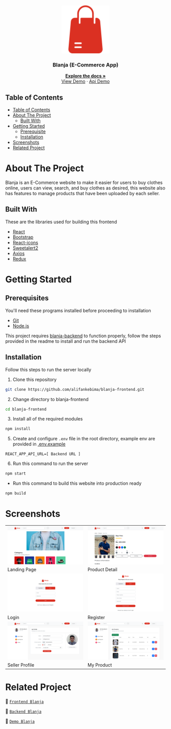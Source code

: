 <br />
<p align="center">
  <div align="center">
    <img height="150" src="./docs/readme/logo.svg" alt="blanja" border="0"/>
  </div>
  <h3 align="center">Blanja (E-Commerce App)</h3>
  <p align="center">
    <a href="https://github.com/alifankebima/blanja-frontend"><strong>Explore the docs »</strong></a>
    <br />
    <a href="https://blanja-frontend-alifankebima.vercel.app">View Demo</a>
    ·
    <a href="https://blanja-backend-production-71bf.up.railway.app">Api Demo</a>
  </p>
</p>

## Table of Contents

- [Table of Contents](#table-of-contents)
- [About The Project](#about-the-project)
  - [Built With](#built-with)
- [Getting Started](#getting-started)
  - [Prerequisite](#prerequisites)
  - [Installation](#installation)
- [Screenshots](#screenshots)
- [Related Project](#related-project)

# About The Project

Blanja is an E-Commerce website to make it easier for users to buy clothes online, users can view, search, and buy clothes as desired, this website also has features to manage products that have been uploaded by each seller.

## Built With

These are the libraries used for building this frontend

- [React](https://reactjs.org/)
- [Bootstrap](https://getbootstrap.com/)
- [React-icons](https://react-icons.github.io/react-icons/)
- [Sweetalert2](https://sweetalert2.github.io)
- [Axios](https://axios-http.com)
- [Redux](https://redux.js.org)

# Getting Started

## Prerequisites

You'll need these programs installed before proceeding to installation

- [Git](https://git-scm.com/downloads)
- [Node.js](https://nodejs.org/en/download)

This project requires [blanja-backend](https://github.com/alifankebima/blanja-backend) to function properly, follow the steps provided in the readme to install and run the backend API

## Installation

Follow this steps to run the server locally

1. Clone this repository

```sh
git clone https://github.com/alifankebima/blanja-frontend.git
```

2. Change directory to blanja-frontend

```sh
cd blanja-frontend
```

3. Install all of the required modules

```sh
npm install
```

5. Create and configure `.env` file in the root directory, example env are provided in [.env.example](./.env.example)

```env
REACT_APP_API_URL=[ Backend URL ]
```

6. Run this command to run the server

```sh
npm start
```

- Run this command to build this website into production ready

```sh
npm build
```

# Screenshots

<table>
 <tr>
    <td><img width="350px" src="./docs/readme/landing-page.png" border="0" alt="Landing Page" /></td>
    <td> <img width="350px" src="./docs/readme/product-detail.png" border="0"  alt="Product Detail" /></td>
  </tr>
   <tr>
    <td>Landing Page</td>
    <td>Product Detail</td>
  </tr>
   <tr>
    <td><img width="350px" src="./docs/readme/login.png" border="0" alt="Login" /></td>
    <td><img width="350px" src="./docs/readme/register.png" border="0" alt="Register" /> </td>
  </tr>
   <tr>
    <td>Login</td>
    <td>Register</td>
  </tr>
  <tr>
    <td><img width="350px" src="./docs/readme/seller-profile.png" border="0" alt="Seller Profile" /> </td>
     <td><img width="350px" src="./docs/readme/my-product.png" border="0" alt="My Product" /></td>
  </tr>
   <tr>
    <td>Seller Profile</td>
     <td>My Product</td>
  </tr>
</table>

# Related Project

:rocket: [`Frontend Blanja`](https://github.com/alifankebima/blanja-frontend)

:rocket: [`Backend Blanja`](https://github.com/alifankebima/blanja-backend)

:rocket: [`Demo Blanja`](https://blanja-frontend-alifankebima.vercel.app)
